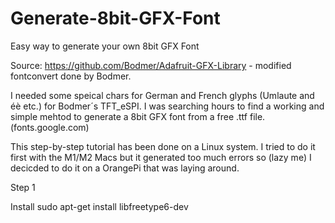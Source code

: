 # Generate-8bit-GFX-Font
Easy way to generate your own 8bit GFX Font

Source: https://github.com/Bodmer/Adafruit-GFX-Library - modified fontconvert done by Bodmer.

I needed some speical chars for German and French glyphs (Umlaute and éè etc.) for Bodmer´s TFT_eSPI. I was searching hours to find a working and simple mehtod to generate a 8bit GFX font from a free .ttf file. (fonts.google.com)

This step-by-step tutorial has been done on a Linux system. I tried to do it first with the M1/M2 Macs but it generated too much errors so (lazy me) I decicded to do it on a OrangePi that was laying around.

Step 1

Install 
sudo apt-get install libfreetype6-dev
